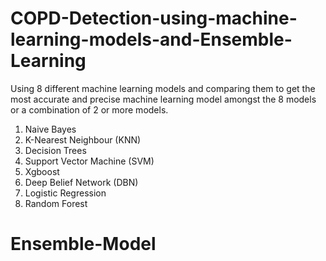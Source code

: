 # COPD-Detection-using-machine-learning-models-and-Ensemble-Learning

Using 8 different machine learning models and comparing them to get the most accurate and precise machine learning model amongst the 8 models or a combination of 2 or more models. 

1. Naive Bayes
2. K-Nearest Neighbour (KNN)
3. Decision Trees
4. Support Vector Machine (SVM)
5. Xgboost
6. Deep Belief Network (DBN)
7. Logistic Regression
8. Random Forest

# Ensemble-Model

